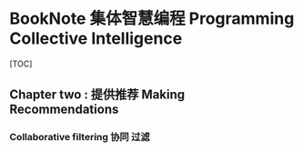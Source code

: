 # BookNote 集体智慧编程 Programming Collective Intelligence

[TOC] 

 ## Chapter two : 提供推荐 Making Recommendations

### Collaborative filtering 协同 过滤













































